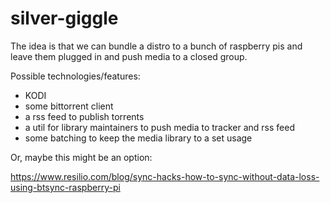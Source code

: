 # silver-giggle

The idea is that we can bundle a distro to a bunch of raspberry pis and leave them plugged in and push media to a closed group.

Possible technologies/features:
  - KODI
  - some bittorrent client
  - a rss feed to publish torrents
  - a util for library maintainers to push media to tracker and rss feed
  - some batching to keep the media library to a set usage
  
Or, maybe this might be an option:

https://www.resilio.com/blog/sync-hacks-how-to-sync-without-data-loss-using-btsync-raspberry-pi
